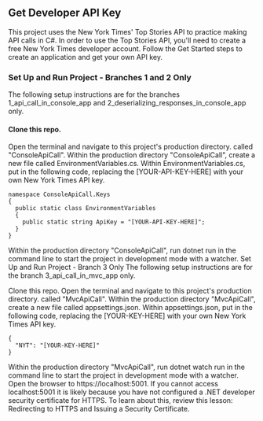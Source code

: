 ## Get Developer API Key

This project uses the New York Times' Top Stories API to practice making API calls in C#. In order to use the Top Stories API, you'll need to create a free New York Times developer account. Follow the Get Started steps to create an application and get your own API key.

### Set Up and Run Project - Branches 1 and 2 Only

The following setup instructions are for the branches 1_api_call_in_console_app and 2_deserializing_responses_in_console_app only.

#### Clone this repo.

Open the terminal and navigate to this project's production directory. called "ConsoleApiCall".
Within the production directory "ConsoleApiCall", create a new file called EnvironmentVariables.cs.
Within EnvironmentVariables.cs, put in the following code, replacing the [YOUR-API-KEY-HERE] with your own New York Times API key.

```
namespace ConsoleApiCall.Keys
{
  public static class EnvironmentVariables
  {
    public static string ApiKey = "[YOUR-API-KEY-HERE]";
  }
}
```

Within the production directory "ConsoleApiCall", run dotnet run in the command line to start the project in development mode with a watcher.
Set Up and Run Project - Branch 3 Only
The following setup instructions are for the branch 3_api_call_in_mvc_app only.

Clone this repo.
Open the terminal and navigate to this project's production directory. called "MvcApiCall".
Within the production directory "MvcApiCall", create a new file called appsettings.json.
Within appsettings.json, put in the following code, replacing the [YOUR-KEY-HERE] with your own New York Times API key.

```
{
  "NYT": "[YOUR-KEY-HERE]"
}
```

Within the production directory "MvcApiCall", run dotnet watch run in the command line to start the project in development mode with a watcher.
Open the browser to https://localhost:5001. If you cannot access localhost:5001 it is likely because you have not configured a .NET developer security certificate for HTTPS. To learn about this, review this lesson: Redirecting to HTTPS and Issuing a Security Certificate.